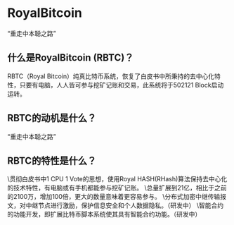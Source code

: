 # RoyalBitcoin
“重走中本聪之路”
## 什么是RoyalBitcoin (RBTC)？
RBTC（Royal Bitcoin）纯真比特币系统，恢复了白皮书中所秉持的去中心化特性，只要有电脑，人人皆可参与挖矿记账和交易，此系统将于502121 Block启动运转。
## RBTC的动机是什么？
“重走中本聪之路”
## RBTC的特性是什么？
\贯彻白皮书中1 CPU 1 Vote的思想，使用Royal HASH(RHash)算法保持去中心化的技术特性，有电脑或有手机都能参与挖矿记账。
\总量扩展到21亿，相比于之前的2100万，增加100倍，更大的数量意味着更容易参与。
\分布式加密中继传输报文，对中继节点进行激励，保护信息安全和个人数据隐私。（研发中）
\智能合约的功能开发，即扩展比特币脚本系统使其具有智能合约功能。（研发中）
